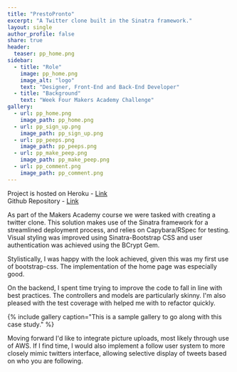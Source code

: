 ```yaml
---
title: "PrestoPronto"
excerpt: "A Twitter clone built in the Sinatra framework."
layout: single
author_profile: false
share: true
header:
  teaser: pp_home.png
sidebar:
  - title: "Role"
    image: pp_home.png
    image_alt: "logo"
    text: "Designer, Front-End and Back-End Developer"
  - title: "Background"
    text: "Week Four Makers Academy Challenge"
gallery:
  - url: pp_home.png
    image_path: pp_home.png
  - url: pp_sign_up.png
    image_path: pp_sign_up.png
  - url: pp_peeps.png
    image_path: pp_peeps.png
  - url: pp_make_peep.png
    image_path: pp_make_peep.png
  - url: pp_comment.png
    image_path: pp_comment.png
---
```


Project is hosted on Heroku - [Link](https://PrestoPronto.herokuapp.com/)        
Github Repository - [Link](https://github.com/TomStuart92/chitter-challenge)

As part of the Makers Academy course we were tasked with creating a twitter clone. This solution makes use of the Sinatra framework for a streamlined deployment process, and relies on Capybara/RSpec for testing. Visual styling was improved using Sinatra-Bootstrap CSS and user authentication was achieved using the BCrypt Gem.

Stylistically, I was happy with the look achieved, given this was my first use of bootstrap-css. The implementation of the home page was especially good.

On the backend, I spent time trying to improve the code to fall in line with best practices. The controllers and models are particularly skinny. I'm also pleased with the test coverage with helped me with to refactor quickly.

{% include gallery caption="This is a sample gallery to go along with this case study." %}

Moving forward I'd like to integrate picture uploads, most likely through use of AWS. If I find time, I would also implement a follow user system to more closely mimic twitters interface, allowing selective display of tweets based on who you are following. 
